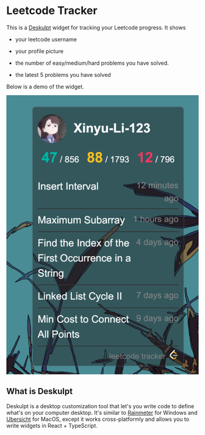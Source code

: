 # Leetcode Tracker

This is a [Deskulpt](https://csci-shu-410-se-project.github.io/Deskulpt/) widget for tracking your Leetcode progress. It shows 

- your leetcode username

- your profile picture

- the number of easy/medium/hard problems you have solved.

- the latest 5 problems you have solved

Below is a demo of the widget.

![](./res/demo.png)

## What is Deskulpt

Deskulpt is a desktop customization tool that let's you write code to define what's on your computer desktop. It's similar to [Rainmeter](https://www.rainmeter.net/) for Windows and [Ubersicht](https://tracesof.net/uebersicht/) for MacOS, except it works cross-platformly and allows you to write widgets in React + TypeScript.